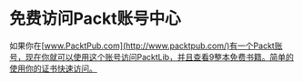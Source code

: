 # 免费访问Packt账号中心

如果你在[www.PacktPub.com](http://www.packtpub.com/)有一个Packt账号，现在你就可以使用这个账号访问PacktLib，并且查看9整本免费书籍。简单的使用你的证书快速访问。
